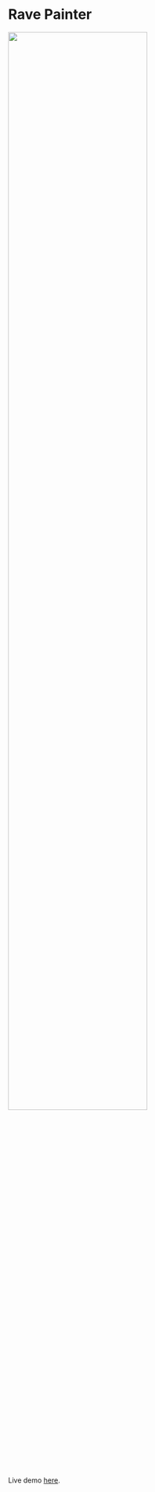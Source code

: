 Rave Painter
=========================

<img src="screenshots/screenshot1.png" align="center" width="75%" height="75%">

Live demo [here](http://dfilaretti.github.io/software/theremin/).

